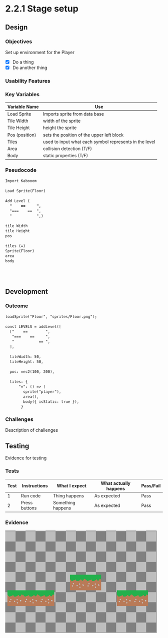 # 2.2.1 Stage setup

## Design

### Objectives

Set up environment for the Player

* [x] Do a thing
* [x] Do another thing

### Usability Features

### Key Variables

| Variable Name  | Use                                                    |
| -------------- | ------------------------------------------------------ |
| Load Sprite    | Imports sprite from data base                          |
| Tile Width     | width of the sprite                                    |
| Tile Height    | height the sprite                                      |
| Pos (position) | sets the position of the upper left block              |
| Tiles          | used to input what each symbol represents in the level |
| Area           | collision detection (T/F)                              |
| Body           | static properties (T/F)                                |

### Pseudocode

<pre><code>Import Kabooom

Load Sprite(Floor)

Add Level (
<strong>  "    ==     ",
</strong>  "===    ==  ",
  "           ",)
  
tile Width
tile Height
pos

tiles (=)
Sprite(Floor)
area
body

  
  
</code></pre>

## Development&#x20;

### Outcome

```
loadSprite("Floor", "sprites/Floor.png");

const LEVELS = addLevel([
  ["    ==        ",
   "===    ==     ",
   "           == ",
  ],
  
  tileWidth: 50,
  tileHeight: 50,
  
  pos: vec2(100, 200),
  
  tiles: {
      "=": () => [
        sprite("player"),
        area(),
        body({ isStatic: true }),
       }

```

### Challenges

Description of challenges

## Testing



Evidence for testing

### Tests

| Test | Instructions  | What I expect     | What actually happens | Pass/Fail |
| ---- | ------------- | ----------------- | --------------------- | --------- |
| 1    | Run code      | Thing happens     | As expected           | Pass      |
| 2    | Press buttons | Something happens | As expected           | Pass      |

### Evidence

![](../.gitbook/assets/image.png)
